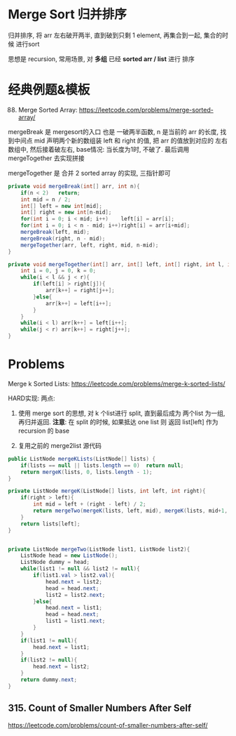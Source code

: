 # Merge Sort 归并排序
归并排序, 将 arr 左右破开两半, 直到破到只剩 1 element, 再集合到一起, 集合的时候 进行sort 

思想是 recursion, 常用场景, 对 **多组** 已经 **sorted arr / list** 进行 排序

# 经典例题&模板
88. Merge Sorted Array: https://leetcode.com/problems/merge-sorted-array/

mergeBreak 是 mergesort的入口 也是 一破两半函数, n 是当前的 arr 的长度, 找到中间点 mid 声明两个新的数组装 left 和 right 的值, 把 arr 的值放到对应的 左右数组中, 然后接着破左右, base情况: 当长度为1时, 不破了. 最后调用 mergeTogether 去实现拼接

mergeTogether 是 合并 2 sorted array 的实现, 三指针即可

```java
private void mergeBreak(int[] arr, int n){
    if(n < 2)   return;
    int mid = n / 2;
    int[] left = new int[mid];
    int[] right = new int[n-mid];
    for(int i = 0; i < mid; i++)    left[i] = arr[i];
    for(int i = 0; i < n - mid; i++)right[i] = arr[i+mid];
    mergeBreak(left, mid);
    mergeBreak(right, n - mid);
    mergeTogether(arr, left, right, mid, n-mid);
}

private void mergeTogether(int[] arr, int[] left, int[] right, int l, int r){
    int i = 0, j = 0, k = 0;
    while(i < l && j < r){
        if(left[i] > right[j]){
            arr[k++] = right[j++];
        }else{
            arr[k++] = left[i++];
        }
    }
    while(i < l) arr[k++] = left[i++];
    while(j < r) arr[k++] = right[j++];
}
```

# Problems

Merge k Sorted Lists: https://leetcode.com/problems/merge-k-sorted-lists/


HARD实现: 两点: 

1. 使用 merge sort 的思想, 对 k 个list进行 split, 直到最后成为 两个list 为一组, 再归并返回. **注意**: 在 split 的时候, 如果抵达 one list 则 返回 list[left] 作为 recursion 的 base

2. 复用之前的 merge2list 源代码

```java
public ListNode mergeKLists(ListNode[] lists) {
    if(lists == null || lists.length == 0)  return null;
    return mergeK(lists, 0, lists.length - 1);
}

private ListNode mergeK(ListNode[] lists, int left, int right){
    if(right > left){
        int mid = left + (right - left) / 2;
        return mergeTwo(mergeK(lists, left, mid), mergeK(lists, mid+1, right));
    }
    return lists[left];
}


private ListNode mergeTwo(ListNode list1, ListNode list2){
    ListNode head = new ListNode();
    ListNode dummy = head;
    while(list1 != null && list2 != null){
        if(list1.val > list2.val){
            head.next = list2;
            head = head.next;
            list2 = list2.next;
        }else{
            head.next = list1;
            head = head.next;
            list1 = list1.next;
        }
    }
    if(list1 != null){
        head.next = list1;
    }
    if(list2 != null){
        head.next = list2;
    }
    return dummy.next;
}
```


## 315. Count of Smaller Numbers After Self
https://leetcode.com/problems/count-of-smaller-numbers-after-self/

```java


```